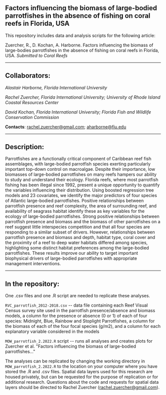 ## Factors influencing the biomass of large-bodied parrotfishes in the absence of fishing on coral reefs in Florida, USA

This repository includes data and analysis scripts for the following article:

Zuercher, R., D. Kochan, A. Harborne. Factors influencing the biomass of large-bodies parrotfishes in the absence of fishing on coral reefs in Florida, USA. *Submitted to Coral Reefs*

---
## Collaborators:
*Alastair Harborne, Florida International University*

*Rachel Zuercher, Florida International University; University of Rhode Island Coastal Resources Center*

*David Kochan, Florida International University; Florida Fish and Wildlife Conservation Commission*   

**Contacts**: rachel.zuercher@gmail.com; aharborne@fiu.edu

---
## Description:
Parrotfishes are a functionally critical component of Caribbean reef fish assemblages, with large-bodied parrotfish species exerting particularly important top-down control on macroalgae. Despite their importance, low biomasses of large-bodied parrotfishes on many reefs hampers our ability to study and understand their ecology. Florida reefs, where most parrotfish fishing has been illegal since 1992, present a unique opportunity to quantify the variables influencing their distribution. Using boosted regression tree models and 23 covariates, we identify the major predictors of four species of Atlantic large-bodied parrotfishes. Positive relationships between parrotfish presence and reef complexity, the area of surrounding reef, and availability of seagrass habitat identify these as key variables for the ecology of large-bodied parrotfishes. Strong positive relationships between parrotfish presence and biomass and the biomass of other parrotfishes on a reef suggest little interspecies competition and that all four species are responding to a similar subset of drivers. However, relationships between parrotfish presence and biomass and depth, habitat type, coral cover and the proximity of a reef to deep water habitats differed among species, highlighting some distinct habitat preferences among the large-bodied parrotfishes. These results improve our ability to target important biophysical drivers of large-bodied parrotfishes with appropriate management interventions.

--- 
## In the repository:
One .csv files and one .R script are needed to replicate these analyses.

`RVC_parrotfish_2012-2018.csv` -- data file containing each Reef Visual Census survey site used in the parrotfish presence/absence and biomass models, a column for the presence or absence (0 or 1) of each of four species: Midnight, Blue, Rainbow and Stoplight Parrotfishes, a column for the biomass of each of the four focal species (g/m2), and a column for each explanatory variable considered in the models


`MOW_parrotfish_2.2022.R` script -- runs all analyses and creates plots for Zuercher et al. "Factors influencing the biomass of large-bodied parrotfishes..."

The analyses can be replicated by changing the working directory in `MOW_parrotfish_2.2022.R` to the location on your computer where you have stored the .R and .csv files. Spatial data layers used for this research are housed privately, but can be requested for the purpose of replication or for additional research. Questions about the code and requests for spatial data layers should be directed to Rachel Zuercher (rachel.zuercher@gmail.com).
